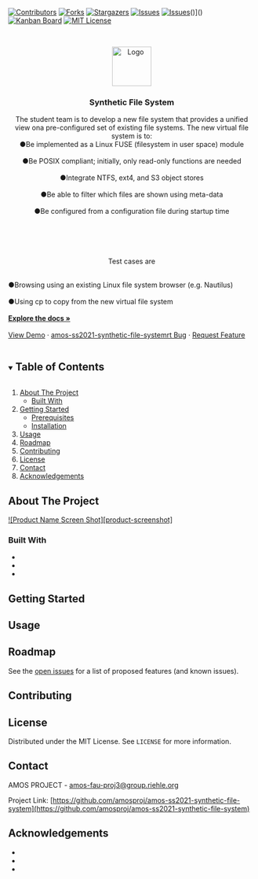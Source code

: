 



<!-- PROJECT SHIELDS -->
<!--
*** I'm using markdown "reference style" links for readability.
*** Reference links are enclosed in brackets [ ] instead of parentheses ( ).
*** See the bottom of this document for the declaration of the reference variables
*** for contributors-url, forks-url, etc. This is an optional, concise syntax you may use.
*** https://www.markdownguide.org/basic-syntax/#reference-style-links
-->
<!--[![Last commit][commit-shield]][commit-url]-->
[![Contributors][contributors-shield]][contributors-url]
[![Forks][forks-shield]][forks-url]
[![Stargazers][stars-shield]][stars-url]
[![Issues][issues-shield]][issues-url]
[![Issues][issuesclosed-shield]][issuesclosed-url]()]()
[![Kanban Board][board-shield]][board-url]
[![MIT License][license-shield]][license-url]

<!-- ![Contributions welcome](https://img.shields.io/badge/contributions-welcome-orange.svg?style=for-the-badge)



<!-- PROJECT LOGO -->
<br />
<p align="center">
  <a href="https://github.com/amosproj/amos-ss2021-synthetic-file-system">
    <img src="images/logo.png" alt="Logo" width="80" height="80">
  </a>

  <h3 align="center">Synthetic File System</h3>

  <p align="center">
    The student team is to develop a new file system that provides a unified view ona pre-configured set of existing file systems. The new virtual file system is        to:
  <br>●Be implemented as a Linux FUSE (filesystem in user space) module<br />
  <br>●Be POSIX compliant; initially, only read-only functions are needed<br />
  <br>●Integrate NTFS, ext4, and S3 object stores<br />
  <br>●Be able to filter which files are shown using meta-data<br />
  <br>●Be configured from a configuration file during startup time<br />
  <br><br><br /><br />
  <br>Test cases are<br />
  
 <br> ●Browsing using an existing Linux file system browser (e.g. Nautilus)<br />
  <br>●Using cp to copy from the new virtual file system<br />
    <br />
    <a href="https://github.com/amosproj/amos-ss2021-synthetic-file-system"><strong>Explore the docs »</strong></a>
    <br />
    <br />
    <a href="https://github.com/amosproj/amos-ss2021-synthetic-file-system">View Demo</a>
    ·
    <a href="https://github.com/amosproj/amos-ss2021-synthetic-file-system/issues">amos-ss2021-synthetic-file-systemrt Bug</a>
    ·
    <a href="https://github.com/amosproj/amos-ss2021-synthetic-file-system/issues">Request Feature</a>
  </p>
</p>



<!-- TABLE OF CONTENTS -->
<details open="open">
  <summary><h2 style="display: inline-block">Table of Contents</h2></summary>
  <ol>
    <li>
      <a href="#about-the-project">About The Project</a>
      <ul>
        <li><a href="#built-with">Built With</a></li>
      </ul>
    </li>
    <li>
      <a href="#getting-started">Getting Started</a>
      <ul>
        <li><a href="#prerequisites">Prerequisites</a></li>
        <li><a href="#installation">Installation</a></li>
      </ul>
    </li>
    <li><a href="#usage">Usage</a></li>
    <li><a href="#roadmap">Roadmap</a></li>
    <li><a href="#contributing">Contributing</a></li>
    <li><a href="#license">License</a></li>
    <li><a href="#contact">Contact</a></li>
    <li><a href="#acknowledgements">Acknowledgements</a></li>
  </ol>
</details>



<!-- ABOUT THE PROJECT -->
## About The Project

[![Product Name Screen Shot][product-screenshot]](https://example.com)

<!-- Here's a blank template to get started:
 To avoid retyping too much info. Do a search and replace with your text editor for the following:
`amosproj`, `amos-ss2021-synthetic-file-system`, `twitter_handle`, `amos-fau-proj3@group.riehle.org`, `Synthetic File System`, `project_description` --> 


### Built With

* []()
* []()
* []()



<!-- GETTING STARTED -->
## Getting Started

<!--To get a local copy up and running follow these simple steps.

### Prerequisites

<!--This is an example of how to list things you need to use the software and how to install them.
* npm
  ```sh
  npm install npm@latest -g
  ```

<!--### Installation

<!--1. Clone the amos-ss2021-synthetic-file-system
   ```sh
   git clone https://github.com/amosproj/amos-ss2021-synthetic-file-system.git
   ```
2. Install NPM packages
   ```sh
   npm install
   ```



<!-- USAGE EXAMPLES -->
## Usage

<!--Use this space to show useful examples of how a project can be used. Additional screenshots, code examples and demos work well in this space. You may also link to more resources.

<!--_For more examples, please refer to the [Documentation](https://example.com)_



<!-- ROADMAP -->
## Roadmap

See the [open issues](https://github.com/amosproj/amos-ss2021-synthetic-file-system/issues) for a list of proposed features (and known issues).



<!-- CONTRIBUTING -->
## Contributing

<!--Contributions are what make the open source community such an amazing place to be learn, inspire, and create. Any contributions you make are **greatly appreciated**.

<!--1. Fork the Project
2. Create your Feature Branch (`git checkout -b feature/AmazingFeature`)
3. Commit your Changes (`git commit -m 'Add some AmazingFeature'`)
4. Push to the Branch (`git push origin feature/AmazingFeature`)
5. Open a Pull Request-->



<!-- LICENSE -->
## License

Distributed under the MIT License. See `LICENSE` for more information.



<!-- CONTACT -->
## Contact

AMOS PROJECT - amos-fau-proj3@group.riehle.org

Project Link: [https://github.com/amosproj/amos-ss2021-synthetic-file-system](https://github.com/amosproj/amos-ss2021-synthetic-file-system)



<!-- ACKNOWLEDGEMENTS -->
## Acknowledgements

* []()
* []()
* []()





<!-- MARKDOWN LINKS & IMAGES -->
<!-- https://www.markdownguide.org/basic-syntax/#reference-style-links -->
<!--[commit-shield]: "https://img.shields.io/github/last-commit/amosproj/amos-ss2021-synthetic-file-system.svg?style=for-the-badge
[commit-url]: https://github.com/amosproj/amos-ss2021-synthetic-file-system/commits/master-->
[contributors-shield]: https://img.shields.io/github/contributors/amosproj/amos-ss2021-synthetic-file-system.svg?style=for-the-badge
[contributors-url]: https://github.com/amosproj/amos-ss2021-synthetic-file-system/graphs/contributors
[forks-shield]: https://img.shields.io/github/forks/amosproj/amos-ss2021-synthetic-file-system.svg?style=for-the-badge
[forks-url]: https://github.com/amosproj/amos-ss2021-synthetic-file-system/network/members
[stars-shield]: https://img.shields.io/github/stars/amosproj/amos-ss2021-synthetic-file-system.svg?style=for-the-badge
[stars-url]: https://github.com/amosproj/amos-ss2021-synthetic-file-system/stargazers
[issues-shield]: https://img.shields.io/github/issues/amosproj/amos-ss2021-synthetic-file-system.svg?style=for-the-badge
[issues-url]: https://github.com/amosproj/amos-ss2021-synthetic-file-system/issues
[issuesclosed-shield]: https://img.shields.io/github/amosproj/amos-ss2021-synthetic-file-system.svg?style=for-the-badge
[issuesclosed-url]: https://github.com/amosproj/amos-ss2021-synthetic-file-system/issues?q=is%3Aissue+is%3Aclosed
[board-shield]: https://img.shields.io/endpoint?style=for-the-badge&url=https%3A%2F%2Fgithub.com%2Famosproj%2Famos-ss2021-synthetic-file-system%2Fprojects%2F1
[board-url]: https://github.com/amosproj/amos-ss2021-synthetic-file-system/projects/1
[license-shield]: https://img.shields.io/github/license/amosproj/amos-ss2021-synthetic-file-system.svg?style=for-the-badge
[license-url]: https://github.com/amosproj/amos-ss2021-synthetic-file-system/blob/main/LICENSE

